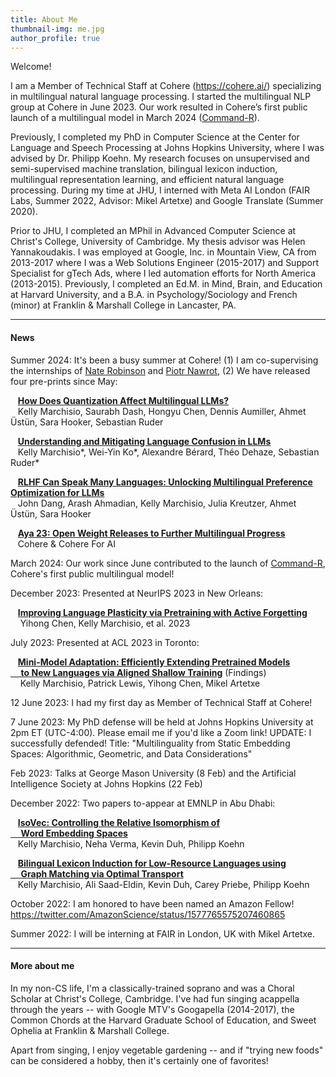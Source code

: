 ```yaml
---
title: About Me
thumbnail-img: me.jpg
author_profile: true
---
```


Welcome!  

I am a Member of Technical Staff at Cohere (https://cohere.ai/) specializing in multilingual natural language processing.  I started the multilingual NLP group at Cohere in June 2023.  Our work resulted in Cohere’s first public launch of a multilingual model in March 2024 ([Command-R](https://docs.cohere.com/docs/command-r)).

Previously, I completed my PhD in Computer Science at the Center for Language and Speech Processing at Johns Hopkins University, where I was advised by Dr. Philipp Koehn.  My research focuses on unsupervised and semi-supervised machine translation, bilingual lexicon induction, multilingual representation learning, and efficient natural language processing.  During my time at JHU, I interned with Meta AI London (FAIR Labs, Summer 2022, Advisor: Mikel Artetxe) and Google Translate (Summer 2020).  

Prior to JHU, I completed an MPhil in Advanced Computer Science at Christ's College, University of Cambridge.  My thesis advisor was Helen Yannakoudakis.  I was employed at Google, Inc. in Mountain View, CA from 2013-2017 where I was a Web Solutions Engineer (2015-2017) and Support Specialist for gTech Ads, where I led automation efforts for North America (2013-2015). Previously, I completed an Ed.M. in Mind, Brain, and Education at Harvard University, and a B.A. in Psychology/Sociology and French (minor) at Franklin & Marshall College in Lancaster, PA.  

---

#### News

Summer 2024:  It's been a busy summer at Cohere!  (1) I am co-supervising the internships of [Nate Robinson](https://n8rrobinson.wixsite.com/mysite) and [Piotr Nawrot](https://piotrnawrot.github.io/), (2) We have released four pre-prints since May:

&nbsp;&nbsp;&nbsp;**[How Does Quantization Affect Multilingual LLMs?](https://arxiv.org/abs/2407.03211)**
<br>&nbsp;&nbsp;&nbsp;Kelly Marchisio, Saurabh Dash, Hongyu Chen, Dennis Aumiller, Ahmet Üstün, Sara Hooker, Sebastian Ruder

&nbsp;&nbsp;&nbsp;**[Understanding and Mitigating Language Confusion in LLMs](https://arxiv.org/abs/2406.20052)**
<br>&nbsp;&nbsp;&nbsp;Kelly Marchisio*, Wei-Yin Ko*, Alexandre Bérard, Théo Dehaze, Sebastian Ruder*

&nbsp;&nbsp;&nbsp;**[RLHF Can Speak Many Languages: Unlocking Multilingual Preference Optimization for LLMs](https://arxiv.org/abs/2407.02552)**
<br>&nbsp;&nbsp;&nbsp;John Dang, Arash Ahmadian, Kelly Marchisio, Julia Kreutzer, Ahmet Üstün, Sara Hooker

&nbsp;&nbsp;&nbsp;**[Aya 23: Open Weight Releases to Further Multilingual Progress](https://arxiv.org/abs/2405.15032)**
<br>&nbsp;&nbsp;&nbsp;Cohere & Cohere For AI

March 2024: Our work since June contributed to the launch of [Command-R](https://docs.cohere.com/docs/command-r), Cohere's first public multilingual model!

December 2023: Presented at NeurIPS 2023 in New Orleans:

&nbsp;&nbsp;&nbsp;**[Improving Language Plasticity via Pretraining with Active Forgetting](https://proceedings.neurips.cc/paper_files/paper/2023/file/6450ea28ebbc8437bc38775157818172-Paper-Conference.pdf)**
<br>&nbsp;&nbsp;&nbsp; Yihong Chen, Kelly Marchisio, et al. 2023

July 2023: Presented at ACL 2023 in Toronto:

&nbsp;&nbsp;&nbsp;**[Mini-Model Adaptation: Efficiently Extending Pretrained Models <br>&nbsp;&nbsp;&nbsp;&nbsp;&nbsp;to New Languages via Aligned Shallow Training](https://aclanthology.org/2023.findings-acl.338/)** (Findings)<br>&nbsp;&nbsp;&nbsp; Kelly Marchisio, Patrick Lewis, Yihong Chen, Mikel Artetxe

12 June 2023: I had my first day as Member of Technical Staff at Cohere!

7 June 2023:  My PhD defense will be held at Johns Hopkins University at 2pm ET (UTC-4:00).  Please email me if you'd like a Zoom link!  UPDATE: I successfully defended! Title: "Multilinguality from Static Embedding Spaces: Algorithmic, Geometric, and Data Considerations"

Feb 2023:  Talks at George Mason University (8 Feb) and the Artificial Intelligence Society at Johns Hopkins (22 Feb)

December 2022: Two papers to-appear at EMNLP in Abu Dhabi:

&nbsp;&nbsp;&nbsp;**[IsoVec: Controlling the Relative Isomorphism of <br>&nbsp;&nbsp;&nbsp;&nbsp;&nbsp;Word Embedding Spaces](https://arxiv.org/abs/2210.05098)**<br>
&nbsp;&nbsp;&nbsp;Kelly Marchisio, Neha Verma, Kevin Duh, Philipp Koehn


&nbsp;&nbsp;&nbsp;**[Bilingual Lexicon Induction for Low-Resource Languages using <br>&nbsp;&nbsp;&nbsp;&nbsp;&nbsp;Graph Matching via Optimal Transport](https://arxiv.org/abs/2210.14378)**<br>
&nbsp;&nbsp;&nbsp;Kelly Marchisio, Ali Saad-Eldin, Kevin Duh, Carey Priebe, Philipp Koehn

October 2022:  I am honored to have been named an Amazon Fellow! https://twitter.com/AmazonScience/status/1577765575207460865

Summer 2022: I will be interning at FAIR in London, UK with Mikel Artetxe.


---

#### More about me

In my non-CS life, I'm a classically-trained soprano and was a Choral Scholar at Christ's College, Cambridge.  I've had fun singing acappella through the years -- with Google MTV's Googapella (2014-2017), the Common Chords at the Harvard Graduate School of Education, and Sweet Ophelia at Franklin & Marshall College.  

Apart from singing, I enjoy vegetable gardening -- and if "trying new foods" can be considered a hobby, then it's certainly one of favorites!
